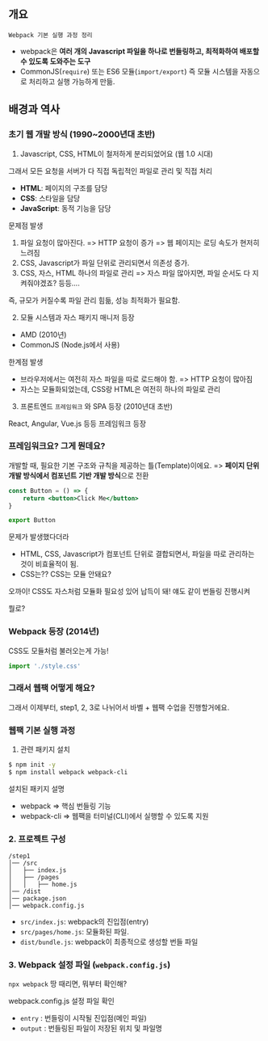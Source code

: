## 개요

`Webpack 기본 실행 과정 정리`

- webpack은 **여러 개의 Javascript 파일을 하나로 번들링하고, 최적화하여 배포할 수 있도록 도와주는 도구**
- CommonJS(`require`) 또는 ES6 모듈(`import/export`) 즉 모듈 시스템을 자동으로 처리하고 실행 가능하게 만듦.  

## 배경과 역사

### 초기 웹 개발 방식 (1990~2000년대 초반)

1. Javascript, CSS, HTML이 철저하게 분리되었어요 (웹 1.0 시대)

그래서 모든 요청을 서버가 다 직접 독립적인 파일로 관리 및 직접 처리

- **HTML**: 페이지의 구조를 담당
- **CSS**: 스타일을 담당
- **JavaScript**: 동적 기능을 담당

문제점 발생

1. 파일 요청이 많아진다. => HTTP 요청이 증가 => 웹 페이지는 로딩 속도가 현저히 느려짐
2. CSS, Javascript가 파일 단위로 관리되면서 의존성 증가.
3. CSS, 자스, HTML 하나의 파일로 관리
=> 자스 파일 많아지면, 파일 순서도 다 지켜줘야겠죠?
등등....

즉, 규모가 커질수록 파일 관리 힘듦, 성능 최적화가 필요함.

2. 모듈 시스템과 자스 패키지 매니저 등장

- AMD (2010년)
- CommonJS (Node.js에서 사용)

한계점 발생

- 브라우저에서는 여전히 자스 파일을 따로 로드해야 함. => HTTP 요청이 많아짐
- 자스는 모듈화되었는데, CSS랑 HTML은 여전히 하나의 파일로 관리

3. 프론트엔드 `프레임워크` 와 SPA 등장 (2010년대 초반)

React, Angular, Vue.js 등등 프레임워크 등장

### 프레임워크요? 그게 뭔데요?

개발할 때, 필요한 기본 구조와 규칙을 제공하는 틀(Template)이에요.
=> **페이지 단위 개발 방식에서 컴포넌트 기반 개발 방식**으로 전환

```jsx
const Button = () => {
    return <button>Click Me</button>
}

export Button
```

문제가 발생했다더라

- HTML, CSS, Javascript가 컴포넌트 단위로 결합되면서, 파일을 따로 관리하는 것이 비효율적이 됨.
- CSS는?? CSS는 모듈 안돼요?

오까이! CSS도 자스처럼 모듈화 필요성 있어 납득이 돼!
얘도 같이 번들링 진행시켜

뭘로?  

### Webpack 등장 (2014년)

CSS도 모듈처럼 불러오는게 가능!

```js
import './style.css'
```

### 그래서 웹팩 어떻게 해요?

그래서 이제부터, step1, 2, 3로 나뉘어서 바벨 + 웹팩 수업을 진행할거에요.

### 웹팩 기본 실행 과정

1. 관련 패키지 설치

```sh
$ npm init -y
$ npm install webpack webpack-cli
```

설치된 패키지 설명

- webpack => 핵심 번들링 기능
- webpack-cli => 웹팩을 터미널(CLI)에서 실행할 수 있도록 지원

### 2. 프로젝트 구성

```
/step1
│── /src
│   ├── index.js
│   ├── /pages
│   │   ├── home.js
│── /dist
│── package.json
│── webpack.config.js
```

- `src/index.js`: webpack의 진입점(entry)
- `src/pages/home.js`: 모듈화된 파일.
- `dist/bundle.js`: webpack이 최종적으로 생성할 번들 파일

### 3. Webpack 설정 파일 (`webpack.config.js`)

`npx webpack` 땅 때리면, 뭐부터 확인해?

webpack.config.js 설정 파일 확인

- `entry` : 번들링이 시작될 진입점(메인 파일)
- `output` : 번들링된 파일이 저장된 위치 및 파일명